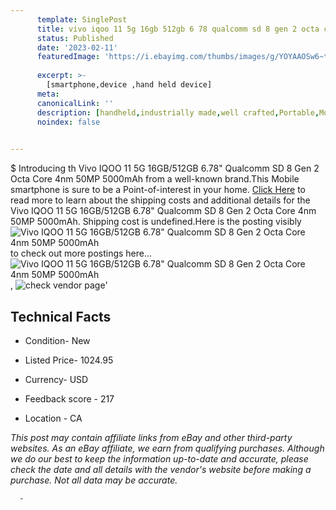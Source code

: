```yaml
---
      template: SinglePost
      title: vivo iqoo 11 5g 16gb 512gb 6 78 qualcomm sd 8 gen 2 octa core 4nm 50mp 5000mah
      status: Published
      date: '2023-02-11'
      featuredImage: 'https://i.ebayimg.com/thumbs/images/g/YOYAAOSw6~tjo2w-/s-l225.jpg'
      
      excerpt: >-
        [smartphone,device ,hand held device]
      meta:
      canonicalLink: ''
      description: [handheld,industrially made,well crafted,Portable,Mobile,Compact,Convenient,Lightweight,Maneuverable,Man-portable,Miniature,Carriable,Hand-held,Light,Holdable,Transportable,Mobile device,Pocket-sized,On-the-go,Wireless,Cordless,Compact size,Convenient size, smartphone,device ,hand held device]
      noindex: false
      

---
```

$
      Introducing th Vivo IQOO 11 5G 16GB/512GB 6.78" Qualcomm SD 8 Gen 2 Octa Core 4nm 50MP 5000mAh from a well-known brand.This Mobile smartphone is sure to be a Point-of-interest in your home. [Click Here](https://www.ebay.com/itm/275589041236?hash=item402a630c54%3Ag%3AYOYAAOSw6%7Etjo2w-&mkevt=1&mkcid=1&mkrid=711-53200-19255-0&campid=%253CePNCampaignId%253E&customid=%253CreferenceId%253E&toolid=10049) to read more to learn about the shipping costs and additional details for the Vivo IQOO 11 5G 16GB/512GB 6.78" Qualcomm SD 8 Gen 2 Octa Core 4nm 50MP 5000mAh. Shipping cost is undefined.Here is the posting visibly ![Vivo IQOO 11 5G 16GB/512GB 6.78" Qualcomm SD 8 Gen 2 Octa Core 4nm 50MP 5000mAh](https://i.ebayimg.com/thumbs/images/g/YOYAAOSw6~tjo2w-/s-l225.jpg) to check out more postings here... ![Vivo IQOO 11 5G 16GB/512GB 6.78" Qualcomm SD 8 Gen 2 Octa Core 4nm 50MP 5000mAh](https://i.ebayimg.com/images/g/YOYAAOSw6~tjo2w-/s-l960.jpg), ![check vendor page](https://origin-galleryplus.ebayimg.com/ws/web/275589041236_2_0_1/225x225.jpg,https://origin-galleryplus.ebayimg.com/ws/web/275589041236_3_0_1/225x225.jpg,https://origin-galleryplus.ebayimg.com/ws/web/275589041236_4_0_1/225x225.jpg,https://origin-galleryplus.ebayimg.com/ws/web/275589041236_5_0_1/225x225.jpg,https://origin-galleryplus.ebayimg.com/ws/web/275589041236_6_0_1/225x225.jpg,https://origin-galleryplus.ebayimg.com/ws/web/275589041236_7_0_1/225x225.jpg)'

      

 ## Technical Facts 



     
      

 - Condition- New 


      

 - Listed Price- 1024.95 


      

 - Currency- USD 


      

 - Feedback score - 217 


      

 - Location - CA 


      
      

 *_This post may contain affiliate links from eBay and other third-party websites. As an eBay affiliate, we earn from qualifying purchases. Although we do our best to keep the information up-to-date and accurate, please check the date and all details with the vendor's website before making a purchase. Not all data may be accurate._*




      -
